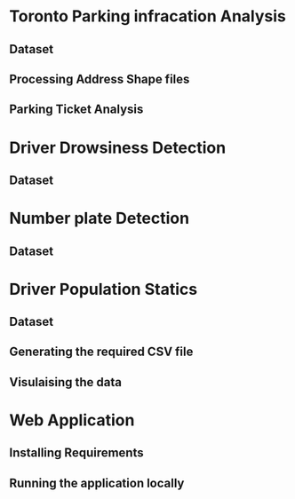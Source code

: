 # Toronto Parking infracation Analysis

## Dataset

## Processing Address Shape files

## Parking Ticket Analysis




# Driver Drowsiness Detection

## Dataset 


# Number plate Detection

## Dataset

# Driver Population Statics

## Dataset

## Generating the required CSV file

## Visulaising the data


# Web Application

## Installing Requirements

## Running the application locally
